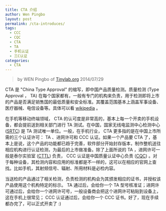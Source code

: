 ```yaml
---
title: CTA 介绍
author: Wen Pingbo
layout: post
permalink: /cta-introduces/
tags:
  - CCC
  - CQC
  - CTA
  - TA
  - 手机认证
  - 三C认证
categories:
  - CTA
---
```


> by WEN Pingbo of [Tinylab.org][1]
> 2014/07/29

CTA 是 "China Type Approval" 的缩写，即中国产品质量检测。质量检测 (Type Approval ， TA) 在每个国家都有，一般有专门的机构来负责，用于检测即将上市的产品是否满足销售国的最低质量和安全标准。其覆盖范围基本上涵盖军事设备、医疗器械、电信设备等。具体可以看 [wikipedia][2] 。

在手机等移动终端领域， CTA 的认可度是非常高的，基本上每一个开卖的手机设备，都会提前送到相关部门进行 TA 测试。在中国，国家无线电监测中心检测中心 ([SRTC][3]) 是 TA 测试唯一单位。一般，在手机行业， CTA 更多指的是在中国上市所需的三个认证许可： TA 、进网许可和 CCC 认证。如果一个产品要 CTA 了，基本上是说，这个产品的功能都已趋于完善，软件部分开始封存版本，制作整机送往相应机构进行认证检测，为最后的上市做准备。除了上面所说的 TA ，进网许可一般是泰尔实验室 ([CTTL][4]) 负责， CCC 认证是中国质量认证中心负责 ([CQC][5]) 。对于每种设备，其检测内容和应用的标准都是不一样的，这可以在相应的官网上查找。比如手机，其射频信号、辐射、所用材料是必检内容。

当送检的产品通过了相关检测，负责检测的机构会为其颁发相应的证书，并授权该产品使用这个机构特定的标示。 TA 通过后，会给你一个 TA 型号核准证；进网许可通过后，会给你一个进网许可号，一般设备商会把这个进网许可粘贴到设备上，这在手机上很常见； CCC 认证通过后，会给你一个 CCC 证书。好了，现在手续都办完了，可以正式开卖了 :) 





 [1]: https://tinylab.org
 [2]: http://en.wikipedia.org/wiki/Type_approval
 [3]: http://www.srtc.org.cn/
 [4]: http://www.chinattl.com/ttlweb/default.aspx
 [5]: http://www.cqc.com.cn/chinese/index.htm
